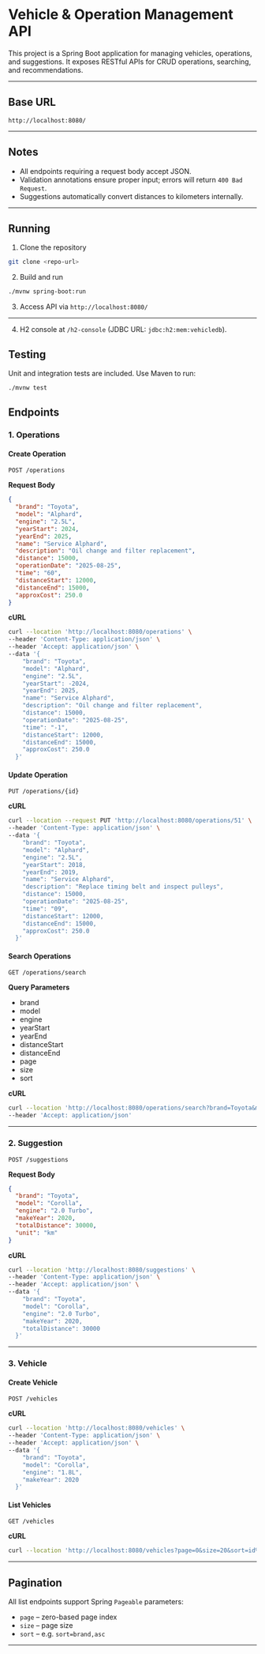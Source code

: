 # Vehicle & Operation Management API

This project is a Spring Boot application for managing vehicles, operations, and suggestions. It exposes RESTful APIs for CRUD operations, searching, and recommendations.

---

## Base URL

```
http://localhost:8080/
```

---

## Notes

- All endpoints requiring a request body accept JSON.
- Validation annotations ensure proper input; errors will return `400 Bad Request`.
- Suggestions automatically convert distances to kilometers internally.

---

## Running

1. Clone the repository
```bash
git clone <repo-url>
```

2. Build and run
```bash
./mvnw spring-boot:run
```

3. Access API via `http://localhost:8080/`

---

4. H2 console at `/h2-console` (JDBC URL: `jdbc:h2:mem:vehicledb`).

## Testing

Unit and integration tests are included. Use Maven to run:

```bash
./mvnw test
```

## Endpoints

### **1. Operations**

#### Create Operation
```
POST /operations
```
**Request Body**
```json
{
  "brand": "Toyota",
  "model": "Alphard",
  "engine": "2.5L",
  "yearStart": 2024,
  "yearEnd": 2025,
  "name": "Service Alphard",
  "description": "Oil change and filter replacement",
  "distance": 15000,
  "operationDate": "2025-08-25",
  "time": "60",
  "distanceStart": 12000,
  "distanceEnd": 15000,
  "approxCost": 250.0
}
```
**cURL**
```bash
curl --location 'http://localhost:8080/operations' \
--header 'Content-Type: application/json' \
--header 'Accept: application/json' \
--data '{
    "brand": "Toyota",
    "model": "Alphard",
    "engine": "2.5L",
    "yearStart": -2024,
    "yearEnd": 2025,
    "name": "Service Alphard",
    "description": "Oil change and filter replacement",
    "distance": 15000,
    "operationDate": "2025-08-25",
    "time": "-1",
    "distanceStart": 12000,
    "distanceEnd": 15000,
    "approxCost": 250.0
  }'
```

#### Update Operation
```
PUT /operations/{id}
```
**cURL**
```bash
curl --location --request PUT 'http://localhost:8080/operations/51' \
--header 'Content-Type: application/json' \
--data '{
    "brand": "Toyota",
    "model": "Alphard",
    "engine": "2.5L",
    "yearStart": 2018,
    "yearEnd": 2019,
    "name": "Service Alphard",
    "description": "Replace timing belt and inspect pulleys",
    "distance": 15000,
    "operationDate": "2025-08-25",
    "time": "09",
    "distanceStart": 12000,
    "distanceEnd": 15000,
    "approxCost": 250.0
  }'
```

#### Search Operations
```
GET /operations/search
```
**Query Parameters**
- brand
- model
- engine
- yearStart
- yearEnd
- distanceStart
- distanceEnd
- page
- size
- sort

**cURL**
```bash
curl --location 'http://localhost:8080/operations/search?brand=Toyota&model=Alphard&engine=2.5L&yearStart=2017&yearEnd=2020&distanceStart=10000&distanceEnd=50000&page=0&size=20&sort=id%2Cdesc' \
--header 'Accept: application/json'
```

---

### **2. Suggestion**

```
POST /suggestions
```
**Request Body**
```json
{
  "brand": "Toyota",
  "model": "Corolla",
  "engine": "2.0 Turbo",
  "makeYear": 2020,
  "totalDistance": 30000,
  "unit": "km"
}
```

**cURL**
```bash
curl --location 'http://localhost:8080/suggestions' \
--header 'Content-Type: application/json' \
--header 'Accept: application/json' \
--data '{
    "brand": "Toyota",
    "model": "Corolla",
    "engine": "2.0 Turbo",
    "makeYear": 2020,
    "totalDistance": 30000
  }'
```

---

### **3. Vehicle**

#### Create Vehicle
```
POST /vehicles
```
**cURL**
```bash
curl --location 'http://localhost:8080/vehicles' \
--header 'Content-Type: application/json' \
--header 'Accept: application/json' \
--data '{
    "brand": "Toyota",
    "model": "Corolla",
    "engine": "1.8L",
    "makeYear": 2020
  }'
```

#### List Vehicles
```
GET /vehicles
```
**cURL**
```bash
curl --location 'http://localhost:8080/vehicles?page=0&size=20&sort=id%2Cdesc'
```

---

## Pagination

All list endpoints support Spring `Pageable` parameters:

- `page` – zero-based page index
- `size` – page size
- `sort` – e.g. `sort=brand,asc`

---
